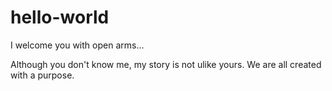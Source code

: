 # hello-world
I welcome you with open arms...

Although you don't know me, my story is not ulike yours. We are all created with a purpose.
